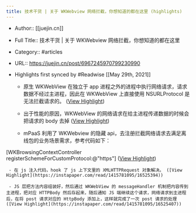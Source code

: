 ```yaml
---
title: 技术干货 | 关于 WKWebview 网络拦截，你想知道的都在这里 (highlights)
---
```


- Author:: [[juejin.cn]]

- Full Title:: 技术干货 | 关于 WKWebview 网络拦截，你想知道的都在这里

- Category:: #articles

- URL:: https://juejin.cn/post/6967245970799230990

- Highlights first synced by #Readwise [[May 29th, 2021]]
	 - 原生 WKWebView 在独立于 app 进程之外的进程中执行网络请求，请求数据不经过主进程，因此在 WKWebView 上直接使用 NSURLProtocol 是无法拦截请求的。 ([View Highlight](https://instapaper.com/read/1415781095/16525384))

	 - 出于性能的原因，WKWebView 的网络请求在给主进程传递数据的时候会把请求的 body 去掉 ([View Highlight](https://instapaper.com/read/1415781095/16525386))

	 - mPaaS 利用了 WKWebview 的隐藏 api，去注册拦截网络请求去满足离线包的业务场景需求，参考代码如下：

[WKBrowsingContextController registerSchemeForCustomProtocol:@"https"] ([View Highlight](https://instapaper.com/read/1415781095/16525390))

	 - 在 js 注入代码，hook 了 js 上下文里的 XMLHTTPRequest 对象解决。 ([View Highlight](https://instapaper.com/read/1415781095/16525394))

	 - JS 层把方法内容组装好，然后通过 WKWebView 的 messageHandler 机制把内容传到主进程，把对应 HTTPBody 然后存起来，随后通知 JS 端继续这个请求，网络请求到主进程后，在将 post 请求对应的 HttpBody 添加上，这样就完成了一次 post 请求的处理 ([View Highlight](https://instapaper.com/read/1415781095/16525407))
